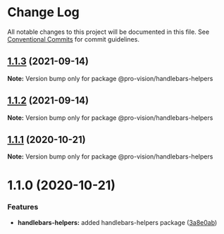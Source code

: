# Change Log

All notable changes to this project will be documented in this file.
See [Conventional Commits](https://conventionalcommits.org) for commit guidelines.

## [1.1.3](https://github.com/pro-vision/fe-tools/compare/@pro-vision/handlebars-helpers@1.1.2...@pro-vision/handlebars-helpers@1.1.3) (2021-09-14)

**Note:** Version bump only for package @pro-vision/handlebars-helpers





## [1.1.2](https://github.com/pro-vision/fe-tools/compare/@pro-vision/handlebars-helpers@1.1.1...@pro-vision/handlebars-helpers@1.1.2) (2021-09-14)

**Note:** Version bump only for package @pro-vision/handlebars-helpers





## [1.1.1](https://github.com/pro-vision/fe-tools/compare/@pro-vision/handlebars-helpers@1.1.0...@pro-vision/handlebars-helpers@1.1.1) (2020-10-21)

**Note:** Version bump only for package @pro-vision/handlebars-helpers





# 1.1.0 (2020-10-21)


### Features

* **handlebars-helpers:** added handlebars-helpers package ([3a8e0ab](https://github.com/pro-vision/fe-tools/commit/3a8e0ab0319b9293a49a720d1ee81b5022d137c4))
